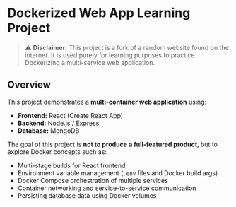 # Dockerized Web App Learning Project

> ⚠️ **Disclaimer:** This project is a fork of a random website found on the internet. It is used purely for learning purposes to practice Dockerizing a multi-service web application.

## Overview

This project demonstrates a **multi-container web application** using:

- **Frontend:** React (Create React App)  
- **Backend:** Node.js / Express  
- **Database:** MongoDB  

The goal of this project is **not to produce a full-featured product**, but to explore Docker concepts such as:

- Multi-stage builds for React frontend  
- Environment variable management (`.env` files and Docker build args)  
- Docker Compose orchestration of multiple services  
- Container networking and service-to-service communication  
- Persisting database data using Docker volumes  